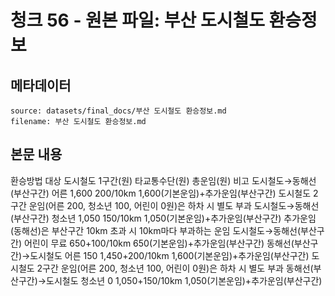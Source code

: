 # 청크 56 - 원본 파일: 부산 도시철도 환승정보

## 메타데이터

```
source: datasets/final_docs/부산 도시철도 환승정보.md
filename: 부산 도시철도 환승정보.md
```

## 본문 내용

환승방법 대상 도시철도 1구간(원) 타교통수단(원) 총운임(원) 비고 도시철도→동해선(부산구간) 어른 1,600 200/10km 1,600(기본운임)+추가운임(부산구간) 도시철도 2구간 운임(어른 200, 청소년 100, 어린이 0원)은 하차 시 별도 부과 도시철도→동해선(부산구간) 청소년 1,050 150/10km 1,050(기본운임)+추가운임(부산구간) 추가운임(동해선)은 부산구간 10km 초과 시 10km마다 부과하는 운임 도시철도→동해선(부산구간) 어린이 무료 650+100/10km 650(기본운임)+추가운임(부산구간) 동해선(부산구간)→도시철도 어른 150 1,450+200/10km 1,600(기본운임)+추가운임(부산구간) 도시철도 2구간 운임(어른 200, 청소년 100, 어린이 0원)은 하차 시 별도 부과 동해선(부산구간)→도시철도 청소년 0 1,050+150/10km 1,050(기본운임)+추가운임(부산구간)